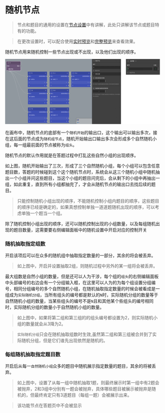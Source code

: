 # 随机节点

> 节点和题目的通用的设置在[节点设置](../node-setting/concept.md)中有讲解，此处只讲解该节点或题目特有的功能。

> 在更改设置时，可以配合使用[实时预览](../preview/realtime.md)和[完整预览](../preview/full.md)来查看效果。

随机节点用来随机控制一些节点出现或不出现，以及他们出现的顺序。

<img src='./images/random.png' width='1000'>

在画布中，随机节点的底部有一个`随机开始`的输出口，这个输出可以输出多次，接在这后面的节点成为`随机组节点`，随机开始输出口输出多次会形成多个自然随机小组，每一组最前面的节点被称为`组头`。

随机节点的默认作用就是在答题过程中打乱这些自然小组的出现顺序。

如上图，随机开始输出了三次，形成了三个自然随机小组，每个小组可以包含任意题目数，答题的时候碰到这个这个随机节点时，系统会从这三个随机小组中随机抽出一个小组并问这些题目，当这个小组的题目问完后，会从剩下的小组中再抽出一组，如此重复，直到所有小组都抽完了，才会从随机节点的输出口去找后续的题目。
> 只能控制随机小组出现的顺序，不能随机控制小组内题目的顺序，这些题目的顺序已经是确定的，如果真想控制单独一道道题随机出现的顺序，可以考虑单独一个题当一个组。


除了随机控制小组出现的顺序，还可以随机控制出现的小组数量，以及每组随机出现的题目数量，这需要要右侧编辑面板中的随机设置中开启对应的控制开关
### 随机抽取指定组数
开启该项后可以在众多的随机组中抽取指定数量的一部分，其余的将会被丢弃。
> 如上图中，开启并设置抽取2组，则随机过程中另外的某一组将会被丢弃。

最大组数是自然小组的数量，但是还可以人为干涉，每个组的`组头`的右侧编辑面板中头部编号的右边会有一个分组输入框，在这里可以人为的为每个组设置分组编号，相同分组编号的多个自然随机小组，在随机抽取指定数量的时候会被看成是一组成为`实际随机分组`，当所有组头的编号都是默认的`N`时，实际随机分组的数量等于自然随机小组的数量，当某些组头的编号不是`N`且和其他某个些组头的编号相同时，实际随机分组的数量小于自然随机小组的数量。
> 如上图中，如果将第二组和第三组的的组头编号都设置为2，则实际随机小组的数量就会从3降为2。

> `实际随机分组`只会在随机抽取组数时生效,虽然第二组和第三组被合并到了实际随机分组，但是它们谁先出现依然是随机的。

### 每组随机抽取指定题目数
开启后从每一`自然随机小组`众多的题目中随机展示指定数量的题目，其余的将被丢弃。
> 如上图中，设置了从每一组中随机抽取1题，则最终展示时第一组中有2题会被抛弃，2和3组中分别有一题会被抛弃，具体哪些题目被展示被抛弃是随机的，但最终肯定只有3道题目（每组一题）会被展示出来。

> 该功能节点在答题页中不会被显示
